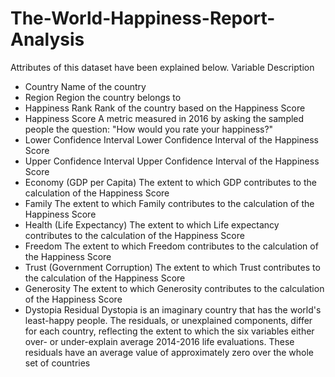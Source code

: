 # The-World-Happiness-Report-Analysis

Attributes of this dataset have been explained below.
Variable	Description
- Country	                      Name of the country
- Region	                      Region the country belongs to
- Happiness Rank	              Rank of the country based on the Happiness Score
- Happiness Score	              A metric measured in 2016 by asking the sampled people the question: "How would you rate your happiness?"
- Lower Confidence Interval   	Lower Confidence Interval of the Happiness Score
- Upper Confidence Interval	    Upper Confidence Interval of the Happiness Score
- Economy (GDP per Capita)	    The extent to which GDP contributes to the calculation of the Happiness Score
- Family	                      The extent to which Family contributes to the calculation of the Happiness Score
- Health (Life Expectancy)	    The extent to which Life expectancy contributes to the calculation of the Happiness Score
- Freedom	                      The extent to which Freedom contributes to the calculation of the Happiness Score
- Trust (Government Corruption)	The extent to which Trust contributes to the calculation of the Happiness Score
- Generosity	                  The extent to which Generosity contributes to the calculation of the Happiness Score
- Dystopia Residual	            Dystopia is an imaginary country that has the world's least-happy people. The residuals, or unexplained components, differ for each country, reflecting the extent to which the six variables either over- or under-explain average 2014-2016 life evaluations. These residuals have an average value of approximately zero over the whole set of countries
